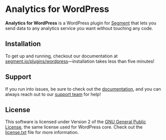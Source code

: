 
# Analytics for WordPress

**Analytics for WordPress** is a WordPress plugin for [Segment](https://segment.io) that lets you send data to any analytics service you want without touching any code.


## Installation

To get up and running, checkout our documentation at [segment.io/plugins/wordpress](https://segment.io/plugins/wordpress)—installation takes less than five minutes!


## Support

If you run into issues, be sure to check out the [documentation](https://segment.io/plugins/wordpress), and you can always reach out to our [support team](https://segment.io/support) for help!


## License

This software is licensed under Version 2 of the [GNU General Public License](http://www.gnu.org/licenses/gpl-2.0.html), the same license used for WordPress core. Check out the [license.txt](license.txt) file for more information.